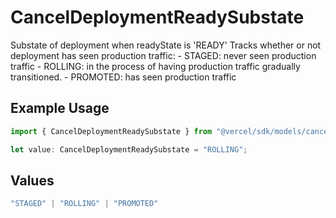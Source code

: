 # CancelDeploymentReadySubstate

Substate of deployment when readyState is 'READY' Tracks whether or not deployment has seen production traffic: - STAGED: never seen production traffic - ROLLING: in the process of having production traffic gradually transitioned. - PROMOTED: has seen production traffic

## Example Usage

```typescript
import { CancelDeploymentReadySubstate } from "@vercel/sdk/models/canceldeploymentop.js";

let value: CancelDeploymentReadySubstate = "ROLLING";
```

## Values

```typescript
"STAGED" | "ROLLING" | "PROMOTED"
```